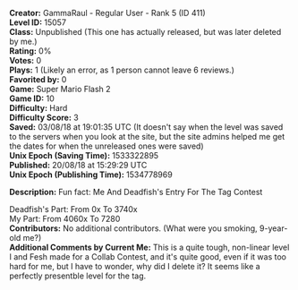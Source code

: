 **Creator:** GammaRaul - Regular User - Rank 5 (ID 411) <br>
**Level ID:** 15057 <br>
**Class:** Unpublished (This one has actually released, but was later deleted by me.) <br>
**Rating:** 0% <br>
**Votes:** 0 <br>
**Plays:** 1 (Likely an error, as 1 person cannot leave 6 reviews.) <br>
**Favorited by:** 0 <br>
**Game:** Super Mario Flash 2 <br>
**Game ID:** 10 <br>
**Difficulty:** Hard <br>
**Difficulty Score:** 3 <br>
**Saved:** 03/08/18 at 19:01:35 UTC (It doesn't say when the level was saved to the servers when you look at the site, but the site admins helped me get the dates for when the unreleased ones were saved) <br>
**Unix Epoch (Saving Time):** 1533322895 <br>
**Published:** 20/08/18 at 15:29:29 UTC <br>
**Unix Epoch (Publishing Time):** 1534778969

**Description:** Fun fact:  Me And Deadfish's Entry For The Tag Contest

Deadfish's Part: From 0x To 3740x <br>
My Part: From 4060x To 7280 <br>
**Contributors:** No additional contributors. (What were you smoking, 9-year-old me?) <br>
**Additional Comments by Current Me:** This is a quite tough, non-linear level I and Fesh made for a Collab Contest, and it's quite good, even if it was too hard for me, but I have to wonder, why did I delete it? It seems like a perfectly presentble level for the tag.
